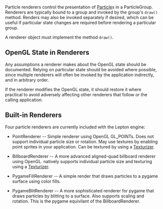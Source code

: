 Particle renderers control the presentation of [Particle](Particle.md)s in a ParticleGroup. Renderers are typically bound to a group and invoked by the group's `draw()` method. Renders may also be invoked separately if desired, which can be useful if particular state changes are required before rendering a particular group.

A renderer object must implement the method `draw()`.

## OpenGL State in Renderers ##

Any assumptions a renderer makes about the OpenGL state should be documented. Relying on particular state should be avoided where possible, since multiple renderers will often be invoked by the application indirectly, and in arbitrary order.

If the renderer modifies the OpenGL state, it should restore it where practical to avoid adversely affecting other renderers that follow or the calling application.

## Built-in Renderers ##

Four particle renderers are currently included with the Lepton engine:

  * PointRenderer -- Simple renderer using OpenGL GL\_POINTs. Does not support individual particle size or rotation. May use textures by enabling point sprites in your application. Can be textured by using a [Texturizer](Texturizer.md).

  * BillboardRenderer -- A more advanced aligned-quad billboard renderer using OpenGL. natively supports individual particle size and texturing using a [Texturizer](Texturizer.md).

  * PygameFillRenderer -- A simple render that draws particles to a pygame surface using color fills.
  * PygameBlitRenderer -- A more sophisticated renderer for pygame that draws particles by blitting to a surface. Also supports scaling and rotation. This is the pygame equivilant of the BillboardRenderer.
